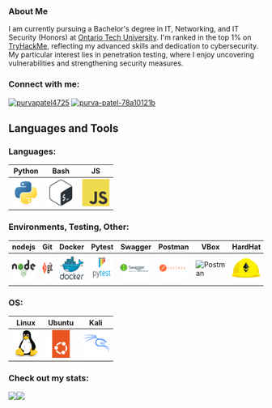 <h3 align="left" class="anton-sc-regular">About Me</h3>
<p align="left">I am currently pursuing a Bachelor's degree in IT, Networking, and IT Security (Honors) at <a href="https://ontariotechu.ca/" target="_blank" rel="noreferrer">Ontario Tech University</a>. I'm ranked in the top 1% on <a href="https://tryhackme.com/p/ParadoxCanDoxX" target="_blank" rel="noreferrer">TryHackMe</a>, reflecting my advanced skills and dedication to cybersecurity. My particular interest lies in penetration testing, where I enjoy uncovering vulnerabilities and strengthening security measures.</p>

<h3 align="left">Connect with me:</h3>
<p align="left">
<a href="https://twitter.com/purvapatel4725" target="blank"><img align="center" src="https://raw.githubusercontent.com/rahuldkjain/github-profile-readme-generator/master/src/images/icons/Social/twitter.svg" alt="purvapatel4725" height="30" width="40" /></a>
<a href="https://linkedin.com/in/purva-patel-78a10121b" target="blank"><img align="center" src="https://raw.githubusercontent.com/rahuldkjain/github-profile-readme-generator/master/src/images/icons/Social/linked-in-alt.svg" alt="purva-patel-78a10121b" height="30" width="40" /></a>
</p>

## Languages and Tools 
<div>

### Languages:
| Python | Bash | JS | 
|----------|----------|----------|
|  <img src="https://github.com/devicons/devicon/blob/master/icons/python/python-original.svg" title="Python"  alt="Python" width="55" height="55"/> |  <img src="https://github.com/devicons/devicon/blob/master/icons/bash/bash-plain.svg" title="C"  alt="C" width="55" height="55"/> |  <img src="https://github.com/devicons/devicon/blob/master/icons/javascript/javascript-original.svg" title="JavaScript" alt="JavaScript" width="55" height="55"/> |



  
### Environments, Testing, Other:

| nodejs | Git | Docker | Pytest | Swagger | Postman | VBox | HardHat |
|----------|----------|----------|----------|----------|----------|----------|----------|
|<img src="https://github.com/devicons/devicon/blob/master/icons/nodejs/nodejs-original-wordmark.svg" title="nodejs" alt="NodeJS" width="55" height="55"/>|<img src="https://github.com/devicons/devicon/blob/master/icons/git/git-original-wordmark.svg" title="Git" alt="Git" width="55" height="55"/>|<img src="https://github.com/devicons/devicon/blob/master/icons/docker/docker-original-wordmark.svg" title="Docker" alt="Docker" width="55" height="55"/>|<img src="https://github.com/devicons/devicon/blob/master/icons/pytest/pytest-original-wordmark.svg" title="pytest" alt="pytest" width="55" height="55"/>|  <img src="https://github.com/devicons/devicon/blob/master/icons/swagger/swagger-original-wordmark.svg" title="Swagger" alt="Swagger" width="55" height="55"/>|  <img src="https://github.com/devicons/devicon/blob/master/icons/postman/postman-original-wordmark.svg" title="Postman" alt="Postman" width="55" height="55"/>|<img src="https://banner2.cleanpng.com/20190501/xvt/kisspng-computer-icons-virtualbox-portable-network-graphic-virtualbox-icon-of-line-style-available-in-svg-5cca247f73f9e3.6112721115567514874751.jpg" title="Postman" alt="Postman" width="55" height="55"/>| <img src="https://github.com/devicons/devicon/blob/master/icons/hardhat/hardhat-original.svg" title="Swagger" alt="Swagger" width="55" height="55"/>|


### OS:

| Linux | Ubuntu | Kali |
|----------|----------|----------|
| <img src="https://github.com/devicons/devicon/blob/master/icons/linux/linux-original.svg" title="Linux" alt="Linux" width="55" height="55"/> | <img src="https://github.com/devicons/devicon/blob/master/icons/ubuntu/ubuntu-original.svg" title="Ubuntu" alt="Ubuntu" width="55" height="55"/> | <img src="https://github.com/canaleal/devicon/blob/new-icon-kali-linux/icons/kalilinux/kalilinux-original-wordmark.svg" title="Linux" alt="Linux" width="55" height="55"/> |
</div>



<h3 align="left">Check out my stats:</h3>
<p align="center">
  <img align="left" src="https://github-readme-stats.vercel.app/api?username=Purvapatel4725&show_icons=true&theme=radical">
  <img align="left" src="https://github-readme-stats.vercel.app/api/top-langs/?username=Purvapatel4725&show_icons=true&hide_border=true&theme=radical">
</p>



